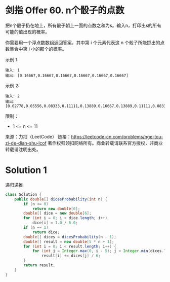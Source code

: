 # 剑指 Offer 60. n个骰子的点数

把n个骰子扔在地上，所有骰子朝上一面的点数之和为s。输入n，打印出s的所有可能的值出现的概率。

你需要用一个浮点数数组返回答案，其中第 i 个元素代表这 n 个骰子所能掷出的点数集合中第 i 小的那个的概率。

示例 1:
```
输入: 1
输出: [0.16667,0.16667,0.16667,0.16667,0.16667,0.16667]
```
示例 2:
```
输入: 2
输出: [0.02778,0.05556,0.08333,0.11111,0.13889,0.16667,0.13889,0.11111,0.08333,0.05556,0.02778]
```
限制：
+ 1 <= n <= 11

来源：力扣（LeetCode）
链接：https://leetcode-cn.com/problems/nge-tou-zi-de-dian-shu-lcof
著作权归领扣网络所有。商业转载请联系官方授权，非商业转载请注明出处。

# Solution 1
递归递推  
``` java
class Solution {
    public double[] dicesProbability(int n) {
        if (n <= 0)
            return new double[0];
        double[] dice = new double[6];
        for (int i = 0; i < dice.length; i++)
            dice[i] = 1.0 / 6.0;
        if (n == 1)
            return dice;
        double[] dices = dicesProbability(n - 1);
        double[] result = new double[5 * n + 1];
        for (int i = 0; i < result.length; i++) {
            for (int j = Integer.max(0, i - 5); j < Integer.min(dices.length, i + 1); j++)
                result[i] += dices[j] / 6;
        }
        return result;
    }
}
```
